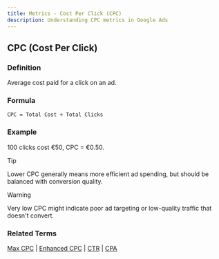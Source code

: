```yaml
---
title: Metrics - Cost Per Click (CPC)
description: Understanding CPC metrics in Google Ads
---
```


## CPC (Cost Per Click)

### Definition
Average cost paid for a click on an ad.

### Formula
```
CPC = Total Cost ÷ Total Clicks
```

### Example
100 clicks cost €50, CPC = €0.50.

> [!TIP]
> Lower CPC generally means more efficient ad spending, but should be balanced with conversion quality.

> [!WARNING]
> Very low CPC might indicate poor ad targeting or low-quality traffic that doesn't convert.

### Related Terms
[Max CPC](/bidding-budget/cpc-max) | [Enhanced CPC](/bidding-budget/ecpc) | [CTR](/metrics/ctr) | [CPA](/metrics/cpa)
